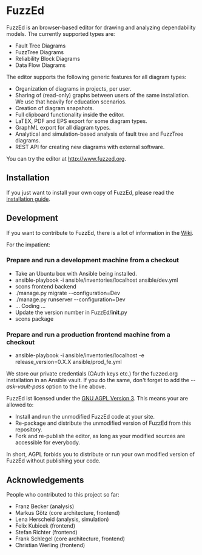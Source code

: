 # FuzzEd

FuzzEd is an browser-based editor for drawing and analyzing dependability models. The currently supported types are:

* Fault Tree Diagrams
* FuzzTree Diagrams
* Reliability Block Diagrams
* Data Flow Diagrams

The editor supports the following generic features for all diagram types:

* Organization of diagrams in projects, per user.
* Sharing of (read-only) graphs between users of the same installation. We use that heavily for education scenarios.
* Creation of diagram snapshots.
* Full clipboard functionality inside the editor.
* LaTEX, PDF and EPS export for some diagram types.
* GraphML export for all diagram types.
* Analytical and simulation-based analysis of fault tree and FuzzTree diagrams. 
* REST API for creating new diagrams with external software.

You can try the editor at http://www.fuzzed.org.

## Installation

If you just want to install your own copy of FuzzEd, please read the [installation guide](https://github.com/troeger/fuzzed/wiki/InstallationGuide).

## Development

If you want to contribute to FuzzEd, there is a lot of information in the [Wiki](https://github.com/troeger/fuzzed/wiki/Home).

For the impatient:

### Prepare and run a development machine from a checkout

* Take an Ubuntu box with Ansible being installed.
* ansible-playbook -i ansible/inventories/localhost ansible/dev.yml
* scons frontend backend
* ./manage.py migrate --configuration=Dev
* ./manage.py runserver  --configuration=Dev
* ... Coding ...
* Update the version number in FuzzEd/__init__.py
* scons package

### Prepare and run a production frontend machine from a checkout
* ansible-playbook -i ansible/inventories/localhost -e release_version=0.X.X ansible/prod_fe.yml

We store our private credentials (OAuth keys etc.) for the fuzzed.org installation in an Ansible vault.
If you do the same, don't forget to add the *--ask-vault-pass* option to the line above.

FuzzEd ist licensed under the [GNU AGPL Version 3](http://en.wikipedia.org/wiki/Affero_General_Public_License). This means your are allowed to:

* Install and run the unmodified FuzzEd code at your site.
* Re-package and distribute the unmodified version of FuzzEd from this repository. 
* Fork and re-publish the editor, as long as your modified sources are accessible for everybody.

In short, AGPL forbids you to distribute or run your own modified version of FuzzEd without publishing your code.
 
## Acknowledgements

People who contributed to this project so far:

* Franz Becker      (analysis)
* Markus Götz       (core architecture, frontend)
* Lena Herscheid    (analysis, simulation)
* Felix Kubicek     (frontend)
* Stefan Richter    (frontend)
* Frank Schlegel    (core architecture, frontend)
* Christian Werling (frontend)
